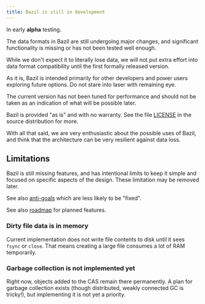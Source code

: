 ```yaml
---
title: Bazil is still in development
---
```


In early **alpha** testing.

The data formats in Bazil are still undergoing major changes, and
significant functionality is missing or has not been tested well
enough.

While we don't expect it to literally lose data, we will not put extra
effort into data format compatibility until the first formally
released version.

As it is, Bazil is intended primarily for other developers and power
users exploring future options. Do not stare into laser with remaining
eye.

The current version has not been tuned for performance and should not
be taken as an indication of what will be possible later.

Bazil is provided "as is" and with no warranty. See the file
[LICENSE](https://github.com/bazillion/bazil/blob/master/LICENSE) in
the source distribution for more.

With all that said, we are very enthusiastic about the possible uses
of Bazil, and think that the architecture can be very resilient
against data loss.


## <span id="limits"/> Limitations

Bazil is still missing features, and has intentional limits to keep it
simple and focused on specific aspects of the design. These limitation
may be removed later.

See also [anti-goals](/doc/antigoals) which are less likely to be
"fixed".

See also [roadmap](/doc/roadmap) for planned features.

### <span id="limits-inmem"/> Dirty file data is in memory

Current implementation does not write file contents to disk until it
sees `fsync` or `close`. That means creating a large file consumes a
lot of RAM temporarily.

### <span id="limits-gc"/> Garbage collection is not implemented yet

Right now, objects added to the CAS remain there permanently. A plan
for garbage collection exists (though distributed, weakly connected GC
is tricky!), but implementing it is not yet a priority.
